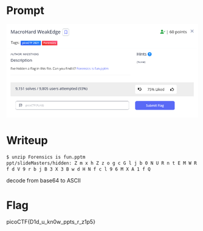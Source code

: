 <h1>
  Prompt
</h1>

![alt text](prompt.png)

<h1>
  Writeup
</h1>

```
$ unzip Forensics is fun.pptm 
ppt/slideMasters/hidden: Z m x h Z z o g c G l j b 0 N U R n t E M W R f d V 9 r b j B 3 X 3 B w d H N f c l 9 6 M X A 1 f Q 
```

decode from base64 to ASCII

<h1>
  Flag
</h1>
picoCTF{D1d_u_kn0w_ppts_r_z1p5}
